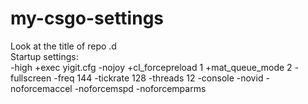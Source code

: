 # my-csgo-settings
Look at the title of repo .d<br>
Startup settings: <br>
-high +exec yigit.cfg -nojoy +cl_forcepreload 1 +mat_queue_mode 2 -fullscreen -freq 144 -tickrate 128 -threads 12 -console -novid -noforcemaccel -noforcemspd -noforcemparms
